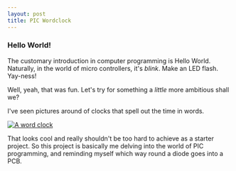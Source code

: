 ```yaml
---
layout: post
title: PIC Wordclock
---
```


### Hello World!

The customary introduction in computer programming is Hello World. Naturally, in the world of
micro controllers, it's _blink_. Make an LED flash. Yay-ness!

Well, yeah, that was fun. Let's try for something a _little_ more ambitious shall we?

I've seen pictures around of clocks that spell out the time in words.

[![A word clock](http://www.dougswordclock.com/images/vinylclock1.jpg)](http://www.dougswordclock.com/)

That looks cool and really shouldn't be too hard to achieve as a starter project. So this project
is basically me delving into the world of PIC programming, and reminding myself which way round a
diode goes into a PCB.

